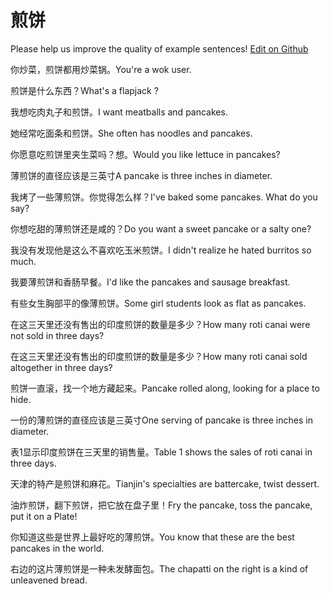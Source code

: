# 煎饼

Please help us improve the quality of example sentences! [Edit on Github](https://github.com/jiyushe/jiyu-example-sentence-source/blob/main/chinese/jianbing_2.md)

<p><span class="chinese">你炒菜，煎饼都用炒菜锅。</span><span class="english">You're a wok user.</span></p>

<p><span class="chinese">煎饼是什么东西？</span><span class="english">What's a flapjack ?</span></p>

<p><span class="chinese">我想吃肉丸子和煎饼。</span><span class="english">I want meatballs and pancakes.</span></p>

<p><span class="chinese">她经常吃面条和煎饼。</span><span class="english">She often has noodles and pancakes.</span></p>

<p><span class="chinese">你愿意吃煎饼里夹生菜吗？想。</span><span class="english">Would you like lettuce in pancakes?</span></p>

<p><span class="chinese">薄煎饼的直径应该是三英寸</span><span class="english">A pancake is three inches in diameter.</span></p>

<p><span class="chinese">我烤了一些薄煎饼。你觉得怎么样？</span><span class="english">I've baked some pancakes. What do you say?</span></p>

<p><span class="chinese">你想吃甜的薄煎饼还是咸的？</span><span class="english">Do you want a sweet pancake or a salty one?</span></p>

<p><span class="chinese">我没有发现他是这么不喜欢吃玉米煎饼。</span><span class="english">I didn't realize he hated burritos so much.</span></p>

<p><span class="chinese">我要薄煎饼和香肠早餐。</span><span class="english">I'd like the pancakes and sausage breakfast.</span></p>

<p><span class="chinese">有些女生胸部平的像薄煎饼。</span><span class="english">Some girl students look as flat as pancakes.</span></p>

<p><span class="chinese">在这三天里还没有售出的印度煎饼的数量是多少？</span><span class="english">How many roti canai were not sold in three days?</span></p>

<p><span class="chinese">在这三天里还没有售出的印度煎饼的数量是多少？</span><span class="english">How many roti canai sold altogether in three days?</span></p>

<p><span class="chinese">煎饼一直滚，找一个地方藏起来。</span><span class="english">Pancake rolled along, looking for a place to hide.</span></p>

<p><span class="chinese">一份的薄煎饼的直径应该是三英寸</span><span class="english">One serving of pancake is three inches in diameter.</span></p>

<p><span class="chinese">表1显示印度煎饼在三天里的销售量。</span><span class="english">Table 1 shows the sales of roti canai in three days.</span></p>

<p><span class="chinese">天津的特产是煎饼和麻花。</span><span class="english">Tianjin's specialties are battercake, twist dessert.</span></p>

<p><span class="chinese">油炸煎饼，翻下煎饼，把它放在盘子里！</span><span class="english">Fry the pancake, toss the pancake, put it on a Plate!</span></p>

<p><span class="chinese">你知道这些是世界上最好吃的薄煎饼。</span><span class="english">You know that these are the best pancakes in the world.</span></p>

<p><span class="chinese">右边的这片薄煎饼是一种未发酵面包。</span><span class="english">The chapatti on the right is a kind of unleavened bread.</span></p>


